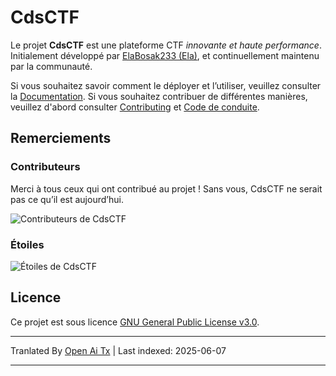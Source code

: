 # CdsCTF

Le projet **CdsCTF** est une plateforme CTF _innovante et haute performance_. Initialement développé par [ElaBosak233 (Ela)](https://github.com/ElaBosak233), et continuellement maintenu par la communauté.

Si vous souhaitez savoir comment le déployer et l’utiliser, veuillez consulter la [Documentation](https://cdsctf.e23.dev). Si vous souhaitez contribuer de différentes manières, veuillez d'abord consulter [Contributing](https://raw.githubusercontent.com/cdsctf/cdsctf/main/.github/CONTRIBUTING.md) et [Code de conduite](https://raw.githubusercontent.com/cdsctf/cdsctf/main/.github/CODE_OF_CONDUCT.md).

## Remerciements

### Contributeurs

Merci à tous ceux qui ont contribué au projet ! Sans vous, CdsCTF ne serait pas ce qu’il est aujourd’hui.

![Contributeurs de CdsCTF](https://contrib.rocks/image?repo=cdsctf/cdsctf)

### Étoiles

![Étoiles de CdsCTF](https://starchart.cc/cdsctf/cdsctf.svg?variant=adaptive)

## Licence

Ce projet est sous licence [GNU General Public License v3.0](https://raw.githubusercontent.com/cdsctf/cdsctf/main/LICENSE).

---

Tranlated By [Open Ai Tx](https://github.com/OpenAiTx/OpenAiTx) | Last indexed: 2025-06-07

---